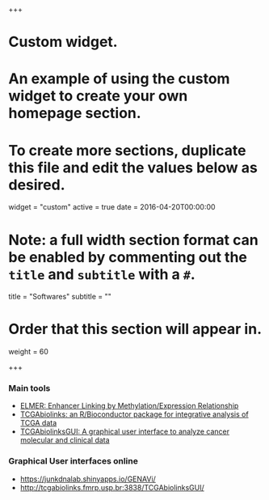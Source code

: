 +++
# Custom widget.
# An example of using the custom widget to create your own homepage section.
# To create more sections, duplicate this file and edit the values below as desired.
widget = "custom"
active = true
date = 2016-04-20T00:00:00

# Note: a full width section format can be enabled by commenting out the `title` and `subtitle` with a `#`.
title = "Softwares"
subtitle = ""

# Order that this section will appear in.
weight = 60

+++

### Main tools
  * [ELMER: Enhancer Linking by Methylation/Expression Relationship](http://bioconductor.org/packages/release/bioc/vignettes/ELMER/inst/doc/index.html)
  * [TCGAbiolinks: an R/Bioconductor package for integrative analysis of TCGA data](http://bioconductor.org/packages/release/bioc/vignettes/TCGAbiolinks/inst/doc/index.html)
  * [TCGAbiolinksGUI: A graphical user interface to analyze cancer molecular and clinical data](http://bioconductor.org/packages/release/bioc/vignettes/TCGAbiolinksGUI/inst/doc/index.html)

### Graphical User interfaces online
  * https://junkdnalab.shinyapps.io/GENAVi/
  * http://tcgabiolinks.fmrp.usp.br:3838/TCGAbiolinksGUI/

